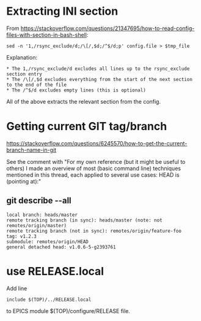 # Extracting INI section

From https://stackoverflow.com/questions/21347695/how-to-read-config-files-with-section-in-bash-shell:

	sed -n '1,/rsync_exclude/d;/\[/,$d;/^$/d;p' config.file > $tmp_file

Explanation:

	* The 1,/rsync_exclude/d excludes all lines up to the rsync_exclude section entry
	* The /\[/,$d excludes everything from the start of the next section to the end of the file
	* The /^$/d excludes empty lines (this is optional)

All of the above extracts the relevant section from the config.


# Getting current GIT tag/branch

https://stackoverflow.com/questions/6245570/how-to-get-the-current-branch-name-in-git

See the comment with "For my own reference (but it might be useful to others) I made an overview of most (basic command line) techniques mentioned in this thread, each applied to several use cases: HEAD is (pointing at):"

## git describe --all

    local branch: heads/master
    remote tracking branch (in sync): heads/master (note: not remotes/origin/master)
    remote tracking branch (not in sync): remotes/origin/feature-foo
    tag: v1.2.3
    submodule: remotes/origin/HEAD
    general detached head: v1.0.6-5-g2393761

# use RELEASE.local

Add line
	
	include $(TOP)/../RELEASE.local

to EPICS module $(TOP)/configure/RELEASE file.


